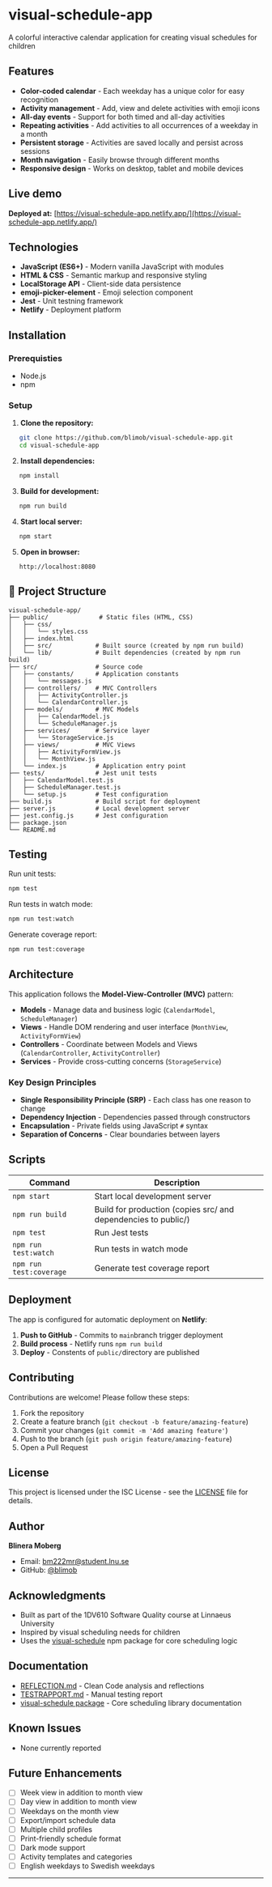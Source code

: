 # visual-schedule-app

A colorful interactive calendar application for creating visual schedules for children

## Features

* **Color-coded calendar** - Each weekday has a unique color for easy recognition
* **Activity management** - Add, view and delete activities with emoji icons
* **All-day events** - Support for both timed and all-day activities
* **Repeating activities** - Add activities to all occurrences of a weekday in a month
* **Persistent storage** - Activities are saved locally and persist across sessions
* **Month navigation** - Easily browse through different months
* **Responsive design** - Works on desktop, tablet and mobile devices

## Live demo

**Deployed at:** [https://visual-schedule-app.netlify.app/](https://visual-schedule-app.netlify.app/)

## Technologies
* **JavaScript (ES6+)** - Modern vanilla JavaScript with modules
* **HTML & CSS** - Semantic markup and responsive styling
* **LocalStorage API** - Client-side data persistence
* **emoji-picker-element** - Emoji selection component
* **Jest** - Unit testning framework
* **Netlify** - Deployment platform

## Installation
### Prerequisties

* Node.js
* npm

### Setup

1. **Clone the repository:**
```bash
   git clone https://github.com/blimob/visual-schedule-app.git
   cd visual-schedule-app
```

2. **Install dependencies:**
```bash
   npm install
```

3. **Build for development:**
```bash
   npm run build
```

4. **Start local server:**
```bash
   npm start
```

5. **Open in browser:**
```
   http://localhost:8080
```

## 📂 Project Structure
```
visual-schedule-app/
├── public/              # Static files (HTML, CSS)
│   ├── css/
│   │   └── styles.css
│   ├── index.html
│   ├── src/            # Built source (created by npm run build)
│   └── lib/            # Built dependencies (created by npm run build)
├── src/                # Source code
│   ├── constants/      # Application constants
│   │   └── messages.js
│   ├── controllers/    # MVC Controllers
│   │   ├── ActivityController.js
│   │   └── CalendarController.js
│   ├── models/         # MVC Models
│   │   ├── CalendarModel.js
│   │   └── ScheduleManager.js
│   ├── services/       # Service layer
│   │   └── StorageService.js
│   ├── views/          # MVC Views
│   │   ├── ActivityFormView.js
│   │   └── MonthView.js
│   └── index.js        # Application entry point
├── tests/              # Jest unit tests
│   ├── CalendarModel.test.js
│   ├── ScheduleManager.test.js
│   └── setup.js        # Test configuration
├── build.js            # Build script for deployment
├── server.js           # Local development server
├── jest.config.js      # Jest configuration
├── package.json
└── README.md
```
## Testing

Run unit tests:
```bash
npm test
```

Run tests in watch mode:
```bash
npm run test:watch
```

Generate coverage report:
```bash
npm run test:coverage
```

## Architecture

This application follows the **Model-View-Controller (MVC)** pattern:

* **Models** - Manage data and business logic (`CalendarModel`, `ScheduleManager`)
* **Views** - Handle DOM rendering and user interface (`MonthView`, `ActivityFormView`)
* **Controllers** - Coordinate between Models and Views (`CalendarController`, `ActivityController`)
* **Services** - Provide cross-cutting concerns (`StorageService`)

### Key Design Principles

* **Single Responsibility Principle (SRP)** - Each class has one reason to change
* **Dependency Injection** - Dependencies passed through constructors
* **Encapsulation** - Private fields using JavaScript `#` syntax
* **Separation of Concerns** - Clear boundaries between layers

## Scripts

| Command | Description |
|---------|-------------|
| `npm start` | Start local development server |
| `npm run build` | Build for production (copies src/ and dependencies to public/) |
| `npm test` | Run Jest tests |
| `npm run test:watch` | Run tests in watch mode |
| `npm run test:coverage` | Generate test coverage report |

## Deployment

The app is configured for automatic deployment on **Netlify**:
1. **Push to GitHub** - Commits to `main`branch trigger deployment
2. **Build process** - Netlify runs `npm run build`
3. **Deploy** - Constents of `public/`directory are published

## Contributing

Contributions are welcome! Please follow these steps:

1. Fork the repository
2. Create a feature branch (`git checkout -b feature/amazing-feature`)
3. Commit your changes (`git commit -m 'Add amazing feature'`)
4. Push to the branch (`git push origin feature/amazing-feature`)
5. Open a Pull Request

## License

This project is licensed under the ISC License - see the [LICENSE](LICENSE) file for details.

## Author

**Blinera Moberg**
* Email: bm222mr@student.lnu.se
* GitHub: [@blimob](https://github.com/blimob)

## Acknowledgments

* Built as part of the 1DV610 Software Quality course at Linnaeus University
* Inspired by visual scheduling needs for children
* Uses the [visual-schedule](https://github.com/blimob/Visual-Schedule) npm package for core scheduling logic

## Documentation

* [REFLECTION.md](REFLECTION.md) - Clean Code analysis and reflections
* [TESTRAPPORT.md](TESTRAPPORT.md) - Manual testing report
* [visual-schedule package](https://github.com/blimob/Visual-Schedule) - Core scheduling library documentation

## Known Issues

* None currently reported

## Future Enhancements

* [ ] Week view in addition to month view
* [ ] Day view in addition to month view
* [ ] Weekdays on the month view
* [ ] Export/import schedule data
* [ ] Multiple child profiles
* [ ] Print-friendly schedule format
* [ ] Dark mode support
* [ ] Activity templates and categories
* [ ] English weekdays to Swedish weekdays

---